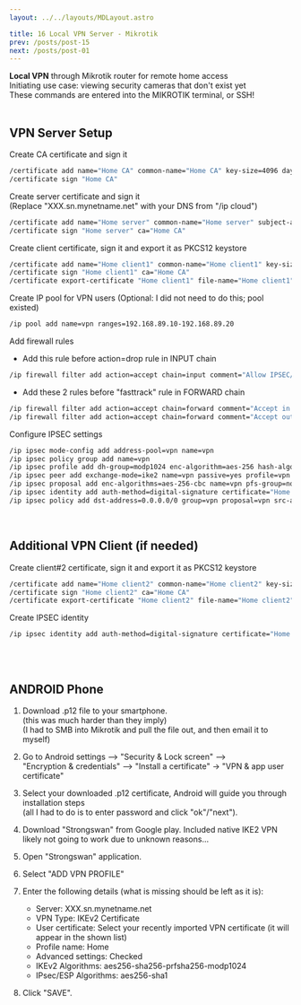```yaml
---
layout: ../../layouts/MDLayout.astro

title: 16 Local VPN Server - Mikrotik
prev: /posts/post-15
next: /posts/post-01
---
```



**Local VPN** through Mikrotik router for remote home access<br>
Initiating use case: viewing security cameras that don't exist yet<br>
These commands are entered into the MIKROTIK terminal, or SSH!<br><br>

## VPN Server Setup

Create CA certificate and sign it
```sh
/certificate add name="Home CA" common-name="Home CA" key-size=4096 days-valid=7300 key-usage=key-cert-sign,crl-sign
/certificate sign "Home CA"
```
Create server certificate and sign it <br>
(Replace "XXX.sn.mynetname.net" with your DNS from "/ip cloud")
```sh
/certificate add name="Home server" common-name="Home server" subject-alt-name="DNS:XXX.sn.mynetname.net" key-size=4096 days-valid=3650 key-usage=tls-server
/certificate sign "Home server" ca="Home CA"
```
Create client certificate, sign it and export it as PKCS12 keystore
```sh
/certificate add name="Home client1" common-name="Home client1" key-size=4096 days-valid=3650 key-usage=tls-client
/certificate sign "Home client1" ca="Home CA"
/certificate export-certificate "Home client1" file-name="Home client1" type=pkcs12 export-passphrase=1234567890
```
Create IP pool for VPN users (Optional: I did not need to do this; pool existed)
```sh
/ip pool add name=vpn ranges=192.168.89.10-192.168.89.20
```
Add firewall rules <br>
- Add this rule before action=drop rule in INPUT chain
```sh
/ip firewall filter add action=accept chain=input comment="Allow IPSEC/IKE2 connections" dst-port=500,4500 protocol=udp
```
- Add these 2 rules before "fasttrack" rule in FORWARD chain
```sh
/ip firewall filter add action=accept chain=forward comment="Accept in ipsec policy" ipsec-policy=in,ipsec
/ip firewall filter add action=accept chain=forward comment="Accept out ipsec policy" ipsec-policy=out,ipsec
```
Configure IPSEC settings
```sh
/ip ipsec mode-config add address-pool=vpn name=vpn
/ip ipsec policy group add name=vpn
/ip ipsec profile add dh-group=modp1024 enc-algorithm=aes-256 hash-algorithm=sha256 name=vpn
/ip ipsec peer add exchange-mode=ike2 name=vpn passive=yes profile=vpn
/ip ipsec proposal add enc-algorithms=aes-256-cbc name=vpn pfs-group=none
/ip ipsec identity add auth-method=digital-signature certificate="Home server" comment="Home client1" generate-policy=port-strict match-by=certificate mode-config=vpn peer=vpn policy-template-group=vpn remote-certificate="Home client1"
/ip ipsec policy add dst-address=0.0.0.0/0 group=vpn proposal=vpn src-address=0.0.0.0/0 template=yes
```

<br>


## Additional VPN Client (if needed)

Create client#2 certificate, sign it and export it as PKCS12 keystore
```sh
/certificate add name="Home client2" common-name="Home client2" key-size=4096 days-valid=3650 key-usage=tls-client
/certificate sign "Home client2" ca="Home CA"
/certificate export-certificate "Home client2" file-name="Home client2" type=pkcs12 export-passphrase=1234567890
```
Create IPSEC identity
```sh
/ip ipsec identity add auth-method=digital-signature certificate="Home server" comment="Home client2" generate-policy=port-strict match-by=certificate mode-config=vpn peer=vpn policy-template-group=vpn remote-certificate="Home client2"
```

<br>
<br>

## ANDROID Phone

1. Download .p12 file to your smartphone.<br>
(this was much harder than they imply)<br>
(I had to SMB into Mikrotik and pull the file out, and then email it to myself)
2. Go to Android settings --> "Security & Lock screen" --> <br>
"Encryption & credentials" --> "Install a certificate" -> "VPN & app user certificate"
3. Select your downloaded .p12 certificate, Android will guide you through installation steps <br>
(all I had to do is to enter password and click "ok"/"next").
4. Download "Strongswan" from Google play. Included native IKE2 VPN likely not going to work due to unknown reasons...
5. Open "Strongswan" application.
6. Select "ADD VPN PROFILE"
7. Enter the following details (what is missing should be left as it is):

    - Server: XXX.sn.mynetname.net
    - VPN Type: IKEv2 Certificate
    - User certificate: Select your recently imported VPN certificate (it will appear in the shown list)
    - Profile name: Home
    - Advanced settings: Checked
    - IKEv2 Algorithms: aes256-sha256-prfsha256-modp1024
    - IPsec/ESP Algorithms: aes256-sha1

8. Click "SAVE".
